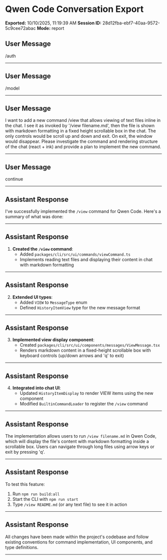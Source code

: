 # Qwen Code Conversation Export

**Exported:** 10/10/2025, 11:19:39 AM
**Session ID:** 28d12fba-ebf7-40aa-9572-5c9cee72abac
**Mode:** report

## User Message

/auth

---

## User Message

/model

---

## User Message

I want to add a new command /view that allows viewing of text files inline in the chat.  I see it as invoked by '/view filename.md', then the file is shown with markdown formatting in a fixed height scrollable box in the chat.  The only controls would be scroll up and down and exit.  On exit, the window would disappear.  Please investigate the command and rendering structure of the chat (react + ink) and provide a plan to implement the new command.

---

## User Message

continue

---

## Assistant Response

I've successfully implemented the `/view` command for Qwen Code. Here's a summary of what was done:

---

## Assistant Response

1. **Created the `/view` command**:
   - Added `packages/cli/src/ui/commands/viewCommand.ts`
   - Implements reading text files and displaying their content in chat with markdown formatting

---

## Assistant Response

2. **Extended UI types**:
   - Added `VIEW` to `MessageType` enum
   - Defined `HistoryItemView` type for the new message format

---

## Assistant Response

3. **Implemented view display component**:
   - Created `packages/cli/src/ui/components/messages/ViewMessage.tsx`
   - Renders markdown content in a fixed-height scrollable box with keyboard controls (up/down arrows and 'q' to exit)

---

## Assistant Response

4. **Integrated into chat UI**:
   - Updated `HistoryItemDisplay` to render VIEW items using the new component
   - Modified `BuiltinCommandLoader` to register the `/view` command

---

## Assistant Response

The implementation allows users to run `/view filename.md` in Qwen Code, which will display the file's content with markdown formatting inside a scrollable box. Users can navigate through long files using arrow keys or exit by pressing 'q'.

---

## Assistant Response

To test this feature:
1. Run `npm run build:all`
2. Start the CLI with `npm run start`
3. Type `/view README.md` (or any text file) to see it in action

---

## Assistant Response

All changes have been made within the project's codebase and follow existing conventions for command implementation, UI components, and type definitions.

---

